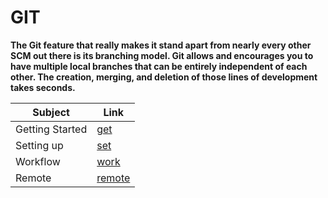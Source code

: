 # GIT


**The Git feature that really makes it stand apart from nearly every other SCM out there is its branching model. Git allows and encourages you to have multiple local branches that can be entirely independent of each other. The creation, merging, and deletion of those lines of development takes seconds.**



| Subject         |      Link     |
| -------------   | ------------- |
| Getting Started | [get](/mnt/c/Users/Student/reading-notes/Getting.md) |
|  Setting up   | [set](/mnt/c/Users/Student/reading-notes/setting.md)  |
|    Workflow   | [work](/mnt/c/Users/Student/reading-notes/work.md)  |
|  Remote  | [remote](/mnt/c/Users/Student/reading-notes/remote.md)  |